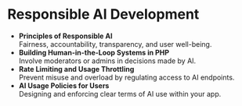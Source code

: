 # Responsible AI Development

* **Principles of Responsible AI**\
  Fairness, accountability, transparency, and user well-being.
* **Building Human-in-the-Loop Systems in PHP**\
  Involve moderators or admins in decisions made by AI.
* **Rate Limiting and Usage Throttling**\
  Prevent misuse and overload by regulating access to AI endpoints.
* **AI Usage Policies for Users**\
  Designing and enforcing clear terms of AI use within your app.
